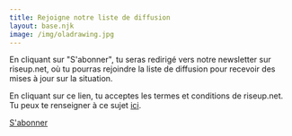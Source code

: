 ```yaml
---
title: Rejoigne notre liste de diffusion
layout: base.njk
image: /img/oladrawing.jpg
---
```

En cliquant sur "S'abonner", tu seras redirigé vers notre newsletter sur riseup.net, où tu pourras rejoindre la liste de diffusion pour recevoir des mises à jour sur la situation.

En cliquant sur ce lien, tu acceptes les termes et conditions de riseup.net. Tu peux te renseigner à ce sujet <a href="https://riseup.net/tos" target="_blank" rel="noopener noreferrer" id="text-links">ici</a>.

<a class="f6 link dim ba bw1 ph3 pv2 mb2 dib black" href="https://lists.riseup.net/www/subscribe/freeolabini" target="_blank" rel="noopener noreferrer" id="subscribe-button">
  S'abonner
</a>
